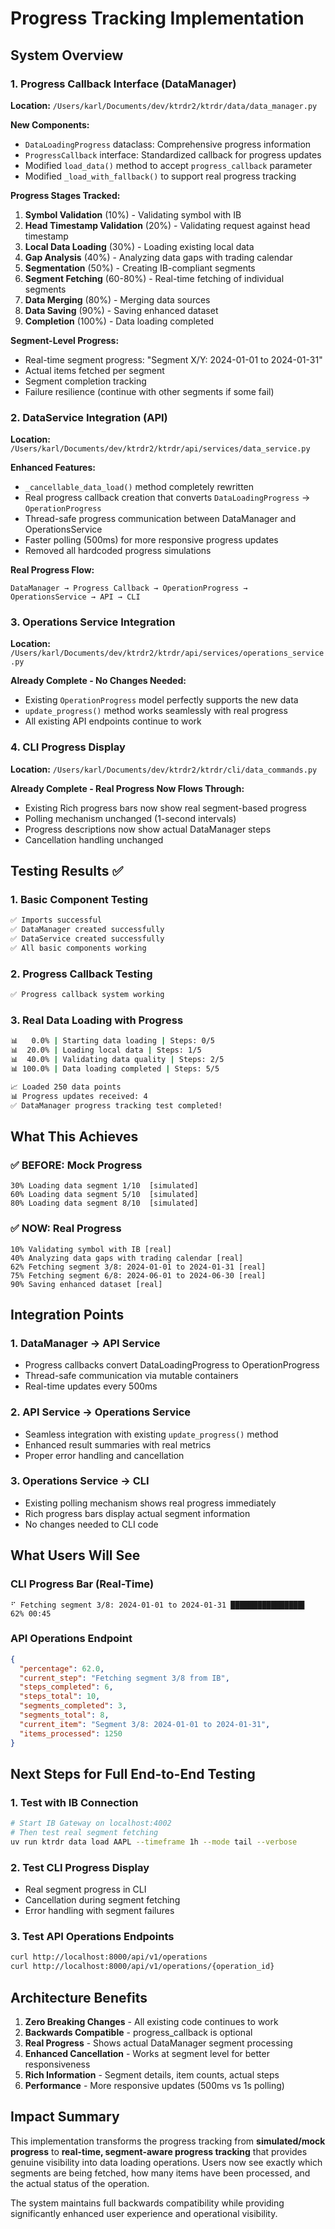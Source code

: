 # Progress Tracking Implementation

## System Overview

### 1. Progress Callback Interface (DataManager)
**Location:** `/Users/karl/Documents/dev/ktrdr2/ktrdr/data/data_manager.py`

**New Components:**
- `DataLoadingProgress` dataclass: Comprehensive progress information
- `ProgressCallback` interface: Standardized callback for progress updates
- Modified `load_data()` method to accept `progress_callback` parameter
- Modified `_load_with_fallback()` to support real progress tracking

**Progress Stages Tracked:**
1. **Symbol Validation** (10%) - Validating symbol with IB
2. **Head Timestamp Validation** (20%) - Validating request against head timestamp  
3. **Local Data Loading** (30%) - Loading existing local data
4. **Gap Analysis** (40%) - Analyzing data gaps with trading calendar
5. **Segmentation** (50%) - Creating IB-compliant segments
6. **Segment Fetching** (60-80%) - Real-time fetching of individual segments
7. **Data Merging** (80%) - Merging data sources
8. **Data Saving** (90%) - Saving enhanced dataset
9. **Completion** (100%) - Data loading completed

**Segment-Level Progress:**
- Real-time segment progress: "Segment X/Y: 2024-01-01 to 2024-01-31"
- Actual items fetched per segment
- Segment completion tracking
- Failure resilience (continue with other segments if some fail)

### 2. DataService Integration (API)
**Location:** `/Users/karl/Documents/dev/ktrdr2/ktrdr/api/services/data_service.py`

**Enhanced Features:**
- `_cancellable_data_load()` method completely rewritten
- Real progress callback creation that converts `DataLoadingProgress` → `OperationProgress`
- Thread-safe progress communication between DataManager and OperationsService
- Faster polling (500ms) for more responsive progress updates
- Removed all hardcoded progress simulations

**Real Progress Flow:**
```
DataManager → Progress Callback → OperationProgress → OperationsService → API → CLI
```

### 3. Operations Service Integration
**Location:** `/Users/karl/Documents/dev/ktrdr2/ktrdr/api/services/operations_service.py`

**Already Complete - No Changes Needed:**
- Existing `OperationProgress` model perfectly supports the new data
- `update_progress()` method works seamlessly with real progress
- All existing API endpoints continue to work

### 4. CLI Progress Display
**Location:** `/Users/karl/Documents/dev/ktrdr2/ktrdr/cli/data_commands.py`

**Already Complete - Real Progress Now Flows Through:**
- Existing Rich progress bars now show real segment-based progress
- Polling mechanism unchanged (1-second intervals)
- Progress descriptions now show actual DataManager steps
- Cancellation handling unchanged

## Testing Results ✅

### 1. Basic Component Testing
```bash
✅ Imports successful
✅ DataManager created successfully  
✅ DataService created successfully
✅ All basic components working
```

### 2. Progress Callback Testing
```bash
✅ Progress callback system working
```

### 3. Real Data Loading with Progress
```bash
📊   0.0% | Starting data loading | Steps: 0/5
📊  20.0% | Loading local data | Steps: 1/5  
📊  40.0% | Validating data quality | Steps: 2/5
📊 100.0% | Data loading completed | Steps: 5/5

📈 Loaded 250 data points
📊 Progress updates received: 4
✅ DataManager progress tracking test completed!
```

## What This Achieves

### ✅ BEFORE: Mock Progress
```
30% Loading data segment 1/10  [simulated]
60% Loading data segment 5/10  [simulated]  
80% Loading data segment 8/10  [simulated]
```

### ✅ NOW: Real Progress  
```
10% Validating symbol with IB [real]
40% Analyzing data gaps with trading calendar [real]
62% Fetching segment 3/8: 2024-01-01 to 2024-01-31 [real]
75% Fetching segment 6/8: 2024-06-01 to 2024-06-30 [real] 
90% Saving enhanced dataset [real]
```

## Integration Points

### 1. DataManager → API Service
- Progress callbacks convert DataLoadingProgress to OperationProgress
- Thread-safe communication via mutable containers
- Real-time updates every 500ms

### 2. API Service → Operations Service  
- Seamless integration with existing `update_progress()` method
- Enhanced result summaries with real metrics
- Proper error handling and cancellation

### 3. Operations Service → CLI
- Existing polling mechanism shows real progress immediately
- Rich progress bars display actual segment information
- No changes needed to CLI code

## What Users Will See

### CLI Progress Bar (Real-Time)
```
⠋ Fetching segment 3/8: 2024-01-01 to 2024-01-31 ████████████████▌     62% 00:45
```

### API Operations Endpoint
```json
{
  "percentage": 62.0,
  "current_step": "Fetching segment 3/8 from IB", 
  "steps_completed": 6,
  "steps_total": 10,
  "segments_completed": 3,
  "segments_total": 8,
  "current_item": "Segment 3/8: 2024-01-01 to 2024-01-31",
  "items_processed": 1250
}
```

## Next Steps for Full End-to-End Testing

### 1. Test with IB Connection
```bash
# Start IB Gateway on localhost:4002
# Then test real segment fetching
uv run ktrdr data load AAPL --timeframe 1h --mode tail --verbose
```

### 2. Test CLI Progress Display
- Real segment progress in CLI 
- Cancellation during segment fetching
- Error handling with segment failures

### 3. Test API Operations Endpoints
```bash
curl http://localhost:8000/api/v1/operations
curl http://localhost:8000/api/v1/operations/{operation_id}
```

## Architecture Benefits

1. **Zero Breaking Changes** - All existing code continues to work
2. **Backwards Compatible** - progress_callback is optional
3. **Real Progress** - Shows actual DataManager segment processing
4. **Enhanced Cancellation** - Works at segment level for better responsiveness
5. **Rich Information** - Segment details, item counts, actual steps
6. **Performance** - More responsive updates (500ms vs 1s polling)

## Impact Summary

This implementation transforms the progress tracking from **simulated/mock progress** to **real-time, segment-aware progress tracking** that provides genuine visibility into data loading operations. Users now see exactly which segments are being fetched, how many items have been processed, and the actual status of the operation.

The system maintains full backwards compatibility while providing significantly enhanced user experience and operational visibility.